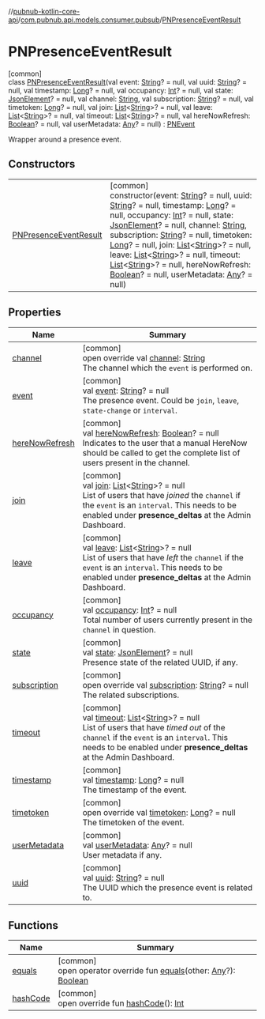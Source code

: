 //[pubnub-kotlin-core-api](../../../index.md)/[com.pubnub.api.models.consumer.pubsub](../index.md)/[PNPresenceEventResult](index.md)

# PNPresenceEventResult

[common]\
class [PNPresenceEventResult](index.md)(val event: [String](https://kotlinlang.org/api/latest/jvm/stdlib/kotlin/-string/index.html)? = null, val uuid: [String](https://kotlinlang.org/api/latest/jvm/stdlib/kotlin/-string/index.html)? = null, val timestamp: [Long](https://kotlinlang.org/api/latest/jvm/stdlib/kotlin/-long/index.html)? = null, val occupancy: [Int](https://kotlinlang.org/api/latest/jvm/stdlib/kotlin/-int/index.html)? = null, val state: [JsonElement](../../com.pubnub.api/-json-element/index.md)? = null, val channel: [String](https://kotlinlang.org/api/latest/jvm/stdlib/kotlin/-string/index.html), val subscription: [String](https://kotlinlang.org/api/latest/jvm/stdlib/kotlin/-string/index.html)? = null, val timetoken: [Long](https://kotlinlang.org/api/latest/jvm/stdlib/kotlin/-long/index.html)? = null, val join: [List](https://kotlinlang.org/api/latest/jvm/stdlib/kotlin.collections/-list/index.html)&lt;[String](https://kotlinlang.org/api/latest/jvm/stdlib/kotlin/-string/index.html)&gt;? = null, val leave: [List](https://kotlinlang.org/api/latest/jvm/stdlib/kotlin.collections/-list/index.html)&lt;[String](https://kotlinlang.org/api/latest/jvm/stdlib/kotlin/-string/index.html)&gt;? = null, val timeout: [List](https://kotlinlang.org/api/latest/jvm/stdlib/kotlin.collections/-list/index.html)&lt;[String](https://kotlinlang.org/api/latest/jvm/stdlib/kotlin/-string/index.html)&gt;? = null, val hereNowRefresh: [Boolean](https://kotlinlang.org/api/latest/jvm/stdlib/kotlin/-boolean/index.html)? = null, val userMetadata: [Any](https://kotlinlang.org/api/latest/jvm/stdlib/kotlin/-any/index.html)? = null) : [PNEvent](../-p-n-event/index.md)

Wrapper around a presence event.

## Constructors

| | |
|---|---|
| [PNPresenceEventResult](-p-n-presence-event-result.md) | [common]<br>constructor(event: [String](https://kotlinlang.org/api/latest/jvm/stdlib/kotlin/-string/index.html)? = null, uuid: [String](https://kotlinlang.org/api/latest/jvm/stdlib/kotlin/-string/index.html)? = null, timestamp: [Long](https://kotlinlang.org/api/latest/jvm/stdlib/kotlin/-long/index.html)? = null, occupancy: [Int](https://kotlinlang.org/api/latest/jvm/stdlib/kotlin/-int/index.html)? = null, state: [JsonElement](../../com.pubnub.api/-json-element/index.md)? = null, channel: [String](https://kotlinlang.org/api/latest/jvm/stdlib/kotlin/-string/index.html), subscription: [String](https://kotlinlang.org/api/latest/jvm/stdlib/kotlin/-string/index.html)? = null, timetoken: [Long](https://kotlinlang.org/api/latest/jvm/stdlib/kotlin/-long/index.html)? = null, join: [List](https://kotlinlang.org/api/latest/jvm/stdlib/kotlin.collections/-list/index.html)&lt;[String](https://kotlinlang.org/api/latest/jvm/stdlib/kotlin/-string/index.html)&gt;? = null, leave: [List](https://kotlinlang.org/api/latest/jvm/stdlib/kotlin.collections/-list/index.html)&lt;[String](https://kotlinlang.org/api/latest/jvm/stdlib/kotlin/-string/index.html)&gt;? = null, timeout: [List](https://kotlinlang.org/api/latest/jvm/stdlib/kotlin.collections/-list/index.html)&lt;[String](https://kotlinlang.org/api/latest/jvm/stdlib/kotlin/-string/index.html)&gt;? = null, hereNowRefresh: [Boolean](https://kotlinlang.org/api/latest/jvm/stdlib/kotlin/-boolean/index.html)? = null, userMetadata: [Any](https://kotlinlang.org/api/latest/jvm/stdlib/kotlin/-any/index.html)? = null) |

## Properties

| Name | Summary |
|---|---|
| [channel](channel.md) | [common]<br>open override val [channel](channel.md): [String](https://kotlinlang.org/api/latest/jvm/stdlib/kotlin/-string/index.html)<br>The channel which the `event` is performed on. |
| [event](event.md) | [common]<br>val [event](event.md): [String](https://kotlinlang.org/api/latest/jvm/stdlib/kotlin/-string/index.html)? = null<br>The presence event. Could be `join`, `leave`, `state-change` or `interval`. |
| [hereNowRefresh](here-now-refresh.md) | [common]<br>val [hereNowRefresh](here-now-refresh.md): [Boolean](https://kotlinlang.org/api/latest/jvm/stdlib/kotlin/-boolean/index.html)? = null<br>Indicates to the user that a manual HereNow should be called to get the complete list of users present in the channel. |
| [join](join.md) | [common]<br>val [join](join.md): [List](https://kotlinlang.org/api/latest/jvm/stdlib/kotlin.collections/-list/index.html)&lt;[String](https://kotlinlang.org/api/latest/jvm/stdlib/kotlin/-string/index.html)&gt;? = null<br>List of users that have *joined* the `channel` if the `event` is an `interval`. This needs to be enabled under **presence_deltas** at the Admin Dashboard. |
| [leave](leave.md) | [common]<br>val [leave](leave.md): [List](https://kotlinlang.org/api/latest/jvm/stdlib/kotlin.collections/-list/index.html)&lt;[String](https://kotlinlang.org/api/latest/jvm/stdlib/kotlin/-string/index.html)&gt;? = null<br>List of users that have *left* the `channel` if the `event` is an `interval`. This needs to be enabled under **presence_deltas** at the Admin Dashboard. |
| [occupancy](occupancy.md) | [common]<br>val [occupancy](occupancy.md): [Int](https://kotlinlang.org/api/latest/jvm/stdlib/kotlin/-int/index.html)? = null<br>Total number of users currently present in the `channel` in question. |
| [state](state.md) | [common]<br>val [state](state.md): [JsonElement](../../com.pubnub.api/-json-element/index.md)? = null<br>Presence state of the related UUID, if any. |
| [subscription](subscription.md) | [common]<br>open override val [subscription](subscription.md): [String](https://kotlinlang.org/api/latest/jvm/stdlib/kotlin/-string/index.html)? = null<br>The related subscriptions. |
| [timeout](timeout.md) | [common]<br>val [timeout](timeout.md): [List](https://kotlinlang.org/api/latest/jvm/stdlib/kotlin.collections/-list/index.html)&lt;[String](https://kotlinlang.org/api/latest/jvm/stdlib/kotlin/-string/index.html)&gt;? = null<br>List of users that have *timed out* of the `channel` if the `event` is an `interval`. This needs to be enabled under **presence_deltas** at the Admin Dashboard. |
| [timestamp](timestamp.md) | [common]<br>val [timestamp](timestamp.md): [Long](https://kotlinlang.org/api/latest/jvm/stdlib/kotlin/-long/index.html)? = null<br>The timestamp of the event. |
| [timetoken](timetoken.md) | [common]<br>open override val [timetoken](timetoken.md): [Long](https://kotlinlang.org/api/latest/jvm/stdlib/kotlin/-long/index.html)? = null<br>The timetoken of the event. |
| [userMetadata](user-metadata.md) | [common]<br>val [userMetadata](user-metadata.md): [Any](https://kotlinlang.org/api/latest/jvm/stdlib/kotlin/-any/index.html)? = null<br>User metadata if any. |
| [uuid](uuid.md) | [common]<br>val [uuid](uuid.md): [String](https://kotlinlang.org/api/latest/jvm/stdlib/kotlin/-string/index.html)? = null<br>The UUID which the presence event is related to. |

## Functions

| Name | Summary |
|---|---|
| [equals](equals.md) | [common]<br>open operator override fun [equals](equals.md)(other: [Any](https://kotlinlang.org/api/latest/jvm/stdlib/kotlin/-any/index.html)?): [Boolean](https://kotlinlang.org/api/latest/jvm/stdlib/kotlin/-boolean/index.html) |
| [hashCode](hash-code.md) | [common]<br>open override fun [hashCode](hash-code.md)(): [Int](https://kotlinlang.org/api/latest/jvm/stdlib/kotlin/-int/index.html) |
